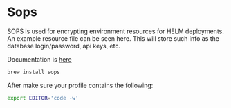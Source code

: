 # Sops

SOPS is used for encrypting environment resources for HELM deployments. An example resource file can be seen here. This will store such info as the database login/password, api keys, etc.

Documentation is [here](https://github.com/mozilla/sops)

```bash
brew install sops
```

After make sure your profile contains the following:

```bash
export EDITOR='code -w'
```
